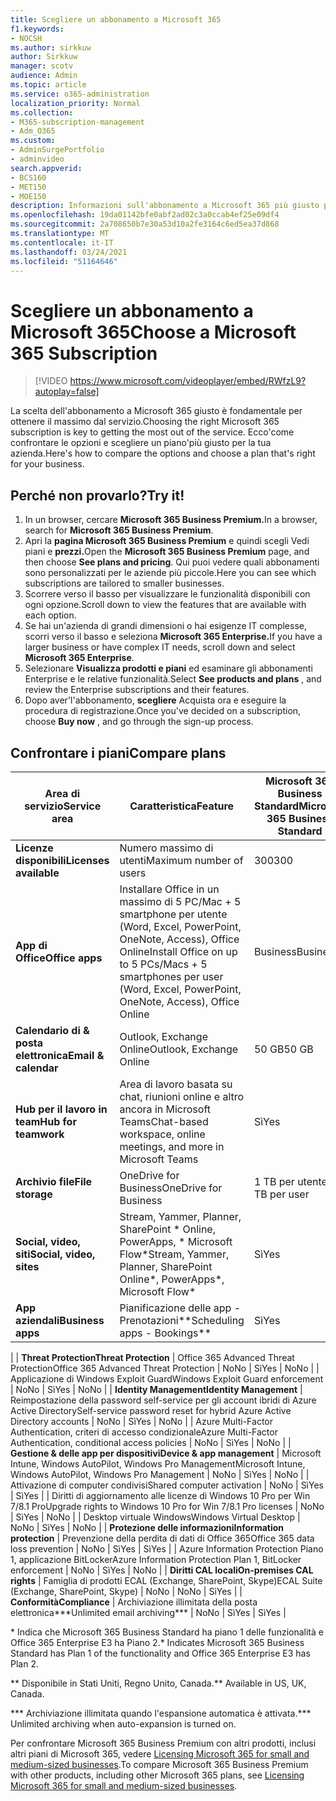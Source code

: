```yaml
---
title: Scegliere un abbonamento a Microsoft 365
f1.keywords:
- NOCSH
ms.author: sirkkuw
author: Sirkkuw
manager: scotv
audience: Admin
ms.topic: article
ms.service: o365-administration
localization_priority: Normal
ms.collection:
- M365-subscription-management
- Adm_O365
ms.custom:
- AdminSurgePortfolio
- adminvideo
search.appverid:
- BCS160
- MET150
- MOE150
description: Informazioni sull'abbonamento a Microsoft 365 più giusto per l'organizzazione.
ms.openlocfilehash: 19da01142bfe0abf2ad02c3a0ccab4ef25e09df4
ms.sourcegitcommit: 2a708650b7e30a53d10a2fe3164c6ed5ea37d868
ms.translationtype: MT
ms.contentlocale: it-IT
ms.lasthandoff: 03/24/2021
ms.locfileid: "51164646"
---
```

# <a name="choose-a-microsoft-365-subscription"></a><span data-ttu-id="04672-103">Scegliere un abbonamento a Microsoft 365</span><span class="sxs-lookup"><span data-stu-id="04672-103">Choose a Microsoft 365 Subscription</span></span>

> [!VIDEO https://www.microsoft.com/videoplayer/embed/RWfzL9?autoplay=false]

<span data-ttu-id="04672-104">La scelta dell'abbonamento a Microsoft 365 giusto è fondamentale per ottenere il massimo dal servizio.</span><span class="sxs-lookup"><span data-stu-id="04672-104">Choosing the right Microsoft 365 subscription is key to getting the most out of the service.</span></span> <span data-ttu-id="04672-105">Ecco&#39;come confrontare le opzioni e scegliere un piano&#39;più giusto per la tua azienda.</span><span class="sxs-lookup"><span data-stu-id="04672-105">Here&#39;s how to compare the options and choose a plan that&#39;s right for your business.</span></span>

## <a name="try-it"></a><span data-ttu-id="04672-106">Perché non provarlo?</span><span class="sxs-lookup"><span data-stu-id="04672-106">Try it!</span></span>

1. <span data-ttu-id="04672-107">In un browser, cercare **Microsoft 365 Business Premium.**</span><span class="sxs-lookup"><span data-stu-id="04672-107">In a browser, search for  **Microsoft 365 Business Premium**.</span></span>
2. <span data-ttu-id="04672-108">Apri la **pagina Microsoft 365 Business Premium** e quindi scegli Vedi piani e **prezzi.**</span><span class="sxs-lookup"><span data-stu-id="04672-108">Open the  **Microsoft 365 Business Premium**  page, and then choose  **See plans and pricing**.</span></span> <span data-ttu-id="04672-109">Qui puoi vedere quali abbonamenti sono personalizzati per le aziende più piccole.</span><span class="sxs-lookup"><span data-stu-id="04672-109">Here you can see which subscriptions are tailored to smaller businesses.</span></span>
3. <span data-ttu-id="04672-110">Scorrere verso il basso per visualizzare le funzionalità disponibili con ogni opzione.</span><span class="sxs-lookup"><span data-stu-id="04672-110">Scroll down to view the features that are available with each option.</span></span>
4. <span data-ttu-id="04672-111">Se hai un'azienda di grandi dimensioni o hai esigenze IT complesse, scorri verso il basso e seleziona **Microsoft 365 Enterprise.**</span><span class="sxs-lookup"><span data-stu-id="04672-111">If you have a larger business or have complex IT needs, scroll down and select  **Microsoft 365 Enterprise**.</span></span>
5. <span data-ttu-id="04672-112">Selezionare  **Visualizza prodotti e piani** ed esaminare gli abbonamenti Enterprise e le relative funzionalità.</span><span class="sxs-lookup"><span data-stu-id="04672-112">Select  **See products and plans** , and review the Enterprise subscriptions and their features.</span></span>
6. <span data-ttu-id="04672-113">Dopo aver&#39;l'abbonamento,  **scegliere** Acquista ora e eseguire la procedura di registrazione.</span><span class="sxs-lookup"><span data-stu-id="04672-113">Once you&#39;ve decided on a subscription, choose  **Buy now** , and go through the sign-up process.</span></span>

## <a name="compare-plans"></a><span data-ttu-id="04672-114">Confrontare i piani</span><span class="sxs-lookup"><span data-stu-id="04672-114">Compare plans</span></span>

| <span data-ttu-id="04672-115">**Area di servizio**</span><span class="sxs-lookup"><span data-stu-id="04672-115">**Service area**</span></span> | <span data-ttu-id="04672-116">**Caratteristica**</span><span class="sxs-lookup"><span data-stu-id="04672-116">**Feature**</span></span> | <span data-ttu-id="04672-117">**Microsoft 365 Business Standard**</span><span class="sxs-lookup"><span data-stu-id="04672-117">**Microsoft 365 Business Standard**</span></span> | <span data-ttu-id="04672-118">**Microsoft 365 Business Premium**</span><span class="sxs-lookup"><span data-stu-id="04672-118">**Microsoft 365 Business Premium**</span></span> | <span data-ttu-id="04672-119">**Office 365 Enterprise E3**</span><span class="sxs-lookup"><span data-stu-id="04672-119">**Office 365 Enterprise E3**</span></span> |
| --- | --- | --- | --- | --- |
| <span data-ttu-id="04672-120">**Licenze disponibili**</span><span class="sxs-lookup"><span data-stu-id="04672-120">**Licenses available**</span></span> | <span data-ttu-id="04672-121">Numero massimo di utenti</span><span class="sxs-lookup"><span data-stu-id="04672-121">Maximum number of users</span></span> | <span data-ttu-id="04672-122">300</span><span class="sxs-lookup"><span data-stu-id="04672-122">300</span></span> | <span data-ttu-id="04672-123">300</span><span class="sxs-lookup"><span data-stu-id="04672-123">300</span></span> | <span data-ttu-id="04672-124">Illimitati</span><span class="sxs-lookup"><span data-stu-id="04672-124">Unlimited</span></span> |
| <span data-ttu-id="04672-125">**App di Office**</span><span class="sxs-lookup"><span data-stu-id="04672-125">**Office apps**</span></span> | <span data-ttu-id="04672-126">Installare Office in un massimo di 5 PC/Mac + 5 smartphone per utente (Word, Excel, PowerPoint, OneNote, Access), Office Online</span><span class="sxs-lookup"><span data-stu-id="04672-126">Install Office on up to 5 PCs/Macs + 5 smartphones per user (Word, Excel, PowerPoint, OneNote, Access), Office Online</span></span> | <span data-ttu-id="04672-127">Business</span><span class="sxs-lookup"><span data-stu-id="04672-127">Business</span></span> | <span data-ttu-id="04672-128">Business</span><span class="sxs-lookup"><span data-stu-id="04672-128">Business</span></span> | <span data-ttu-id="04672-129">ProPlus</span><span class="sxs-lookup"><span data-stu-id="04672-129">ProPlus</span></span> |
| <span data-ttu-id="04672-130">**Calendario di &amp; posta elettronica**</span><span class="sxs-lookup"><span data-stu-id="04672-130">**Email &amp; calendar**</span></span> | <span data-ttu-id="04672-131">Outlook, Exchange Online</span><span class="sxs-lookup"><span data-stu-id="04672-131">Outlook, Exchange Online</span></span> | <span data-ttu-id="04672-132">50 GB</span><span class="sxs-lookup"><span data-stu-id="04672-132">50 GB</span></span> | <span data-ttu-id="04672-133">50 GB</span><span class="sxs-lookup"><span data-stu-id="04672-133">50 GB</span></span> | <span data-ttu-id="04672-134">100 GB</span><span class="sxs-lookup"><span data-stu-id="04672-134">100 GB</span></span> |
| <span data-ttu-id="04672-135">**Hub per il lavoro in team**</span><span class="sxs-lookup"><span data-stu-id="04672-135">**Hub for teamwork**</span></span> | <span data-ttu-id="04672-136">Area di lavoro basata su chat, riunioni online e altro ancora in Microsoft Teams</span><span class="sxs-lookup"><span data-stu-id="04672-136">Chat-based workspace, online meetings, and more in Microsoft Teams</span></span> | <span data-ttu-id="04672-137">Sì</span><span class="sxs-lookup"><span data-stu-id="04672-137">Yes</span></span> | <span data-ttu-id="04672-138">Sì</span><span class="sxs-lookup"><span data-stu-id="04672-138">Yes</span></span> | <span data-ttu-id="04672-139">Sì</span><span class="sxs-lookup"><span data-stu-id="04672-139">Yes</span></span> |
| <span data-ttu-id="04672-140">**Archivio file**</span><span class="sxs-lookup"><span data-stu-id="04672-140">**File storage**</span></span> | <span data-ttu-id="04672-141">OneDrive for Business</span><span class="sxs-lookup"><span data-stu-id="04672-141">OneDrive for Business</span></span> | <span data-ttu-id="04672-142">1 TB per utente</span><span class="sxs-lookup"><span data-stu-id="04672-142">1 TB per user</span></span> | <span data-ttu-id="04672-143">1 TB per utente</span><span class="sxs-lookup"><span data-stu-id="04672-143">1 TB per user</span></span> | <span data-ttu-id="04672-144">Illimitati</span><span class="sxs-lookup"><span data-stu-id="04672-144">Unlimited</span></span> |
| <span data-ttu-id="04672-145">**Social, video, siti**</span><span class="sxs-lookup"><span data-stu-id="04672-145">**Social, video, sites**</span></span> | <span data-ttu-id="04672-146">Stream, Yammer, Planner, SharePoint \* Online, PowerApps, \* Microsoft Flow\*</span><span class="sxs-lookup"><span data-stu-id="04672-146">Stream, Yammer, Planner, SharePoint Online\*, PowerApps\*, Microsoft Flow\*</span></span> | <span data-ttu-id="04672-147">Sì</span><span class="sxs-lookup"><span data-stu-id="04672-147">Yes</span></span> | <span data-ttu-id="04672-148">Sì</span><span class="sxs-lookup"><span data-stu-id="04672-148">Yes</span></span> | <span data-ttu-id="04672-149">Sì</span><span class="sxs-lookup"><span data-stu-id="04672-149">Yes</span></span> |
| <span data-ttu-id="04672-150">**App aziendali**</span><span class="sxs-lookup"><span data-stu-id="04672-150">**Business apps**</span></span> | <span data-ttu-id="04672-151">Pianificazione delle app - Prenotazioni\*\*</span><span class="sxs-lookup"><span data-stu-id="04672-151">Scheduling apps - Bookings\*\*</span></span> | <span data-ttu-id="04672-152">Sì</span><span class="sxs-lookup"><span data-stu-id="04672-152">Yes</span></span> | <span data-ttu-id="04672-153">Sì</span><span class="sxs-lookup"><span data-stu-id="04672-153">Yes</span></span> | <span data-ttu-id="04672-154">Sì</span><span class="sxs-lookup"><span data-stu-id="04672-154">Yes</span></span> |
|
| <span data-ttu-id="04672-155">**Threat Protection**</span><span class="sxs-lookup"><span data-stu-id="04672-155">**Threat Protection**</span></span> | <span data-ttu-id="04672-156">Office 365 Advanced Threat Protection</span><span class="sxs-lookup"><span data-stu-id="04672-156">Office 365 Advanced Threat Protection</span></span> | <span data-ttu-id="04672-157">No</span><span class="sxs-lookup"><span data-stu-id="04672-157">No</span></span> | <span data-ttu-id="04672-158">Sì</span><span class="sxs-lookup"><span data-stu-id="04672-158">Yes</span></span> | <span data-ttu-id="04672-159">No</span><span class="sxs-lookup"><span data-stu-id="04672-159">No</span></span> |
 | <span data-ttu-id="04672-160">Applicazione di Windows Exploit Guard</span><span class="sxs-lookup"><span data-stu-id="04672-160">Windows Exploit Guard enforcement</span></span> | <span data-ttu-id="04672-161">No</span><span class="sxs-lookup"><span data-stu-id="04672-161">No</span></span> | <span data-ttu-id="04672-162">Sì</span><span class="sxs-lookup"><span data-stu-id="04672-162">Yes</span></span> | <span data-ttu-id="04672-163">No</span><span class="sxs-lookup"><span data-stu-id="04672-163">No</span></span> |
| <span data-ttu-id="04672-164">**Identity Management**</span><span class="sxs-lookup"><span data-stu-id="04672-164">**Identity Management**</span></span> | <span data-ttu-id="04672-165">Reimpostazione della password self-service per gli account ibridi di Azure Active Directory</span><span class="sxs-lookup"><span data-stu-id="04672-165">Self-service password reset for hybrid Azure Active Directory accounts</span></span> | <span data-ttu-id="04672-166">No</span><span class="sxs-lookup"><span data-stu-id="04672-166">No</span></span> | <span data-ttu-id="04672-167">Sì</span><span class="sxs-lookup"><span data-stu-id="04672-167">Yes</span></span> | <span data-ttu-id="04672-168">No</span><span class="sxs-lookup"><span data-stu-id="04672-168">No</span></span> |
 | <span data-ttu-id="04672-169">Azure Multi-Factor Authentication, criteri di accesso condizionale</span><span class="sxs-lookup"><span data-stu-id="04672-169">Azure Multi-Factor Authentication, conditional access policies</span></span> | <span data-ttu-id="04672-170">No</span><span class="sxs-lookup"><span data-stu-id="04672-170">No</span></span> | <span data-ttu-id="04672-171">Sì</span><span class="sxs-lookup"><span data-stu-id="04672-171">Yes</span></span> | <span data-ttu-id="04672-172">No</span><span class="sxs-lookup"><span data-stu-id="04672-172">No</span></span> |
| <span data-ttu-id="04672-173">**Gestione &amp; delle app per dispositivi**</span><span class="sxs-lookup"><span data-stu-id="04672-173">**Device &amp; app management**</span></span> | <span data-ttu-id="04672-174">Microsoft Intune, Windows AutoPilot, Windows Pro Management</span><span class="sxs-lookup"><span data-stu-id="04672-174">Microsoft Intune, Windows AutoPilot, Windows Pro Management</span></span> | <span data-ttu-id="04672-175">No</span><span class="sxs-lookup"><span data-stu-id="04672-175">No</span></span> | <span data-ttu-id="04672-176">Sì</span><span class="sxs-lookup"><span data-stu-id="04672-176">Yes</span></span> | <span data-ttu-id="04672-177">No</span><span class="sxs-lookup"><span data-stu-id="04672-177">No</span></span> |
 | <span data-ttu-id="04672-178">Attivazione di computer condivisi</span><span class="sxs-lookup"><span data-stu-id="04672-178">Shared computer activation</span></span> | <span data-ttu-id="04672-179">No</span><span class="sxs-lookup"><span data-stu-id="04672-179">No</span></span> | <span data-ttu-id="04672-180">Sì</span><span class="sxs-lookup"><span data-stu-id="04672-180">Yes</span></span> | <span data-ttu-id="04672-181">Sì</span><span class="sxs-lookup"><span data-stu-id="04672-181">Yes</span></span> |
 | <span data-ttu-id="04672-182">Diritti di aggiornamento alle licenze di Windows 10 Pro per Win 7/8.1 Pro</span><span class="sxs-lookup"><span data-stu-id="04672-182">Upgrade rights to Windows 10 Pro for Win 7/8.1 Pro licenses</span></span> | <span data-ttu-id="04672-183">No</span><span class="sxs-lookup"><span data-stu-id="04672-183">No</span></span> | <span data-ttu-id="04672-184">Sì</span><span class="sxs-lookup"><span data-stu-id="04672-184">Yes</span></span> | <span data-ttu-id="04672-185">No</span><span class="sxs-lookup"><span data-stu-id="04672-185">No</span></span> |
 | <span data-ttu-id="04672-186">Desktop virtuale Windows</span><span class="sxs-lookup"><span data-stu-id="04672-186">Windows Virtual Desktop</span></span> | <span data-ttu-id="04672-187">No</span><span class="sxs-lookup"><span data-stu-id="04672-187">No</span></span> | <span data-ttu-id="04672-188">Sì</span><span class="sxs-lookup"><span data-stu-id="04672-188">Yes</span></span> | <span data-ttu-id="04672-189">No</span><span class="sxs-lookup"><span data-stu-id="04672-189">No</span></span> |
| <span data-ttu-id="04672-190">**Protezione delle informazioni**</span><span class="sxs-lookup"><span data-stu-id="04672-190">**Information protection**</span></span> | <span data-ttu-id="04672-191">Prevenzione della perdita di dati di Office 365</span><span class="sxs-lookup"><span data-stu-id="04672-191">Office 365 data loss prevention</span></span> | <span data-ttu-id="04672-192">No</span><span class="sxs-lookup"><span data-stu-id="04672-192">No</span></span> | <span data-ttu-id="04672-193">Sì</span><span class="sxs-lookup"><span data-stu-id="04672-193">Yes</span></span> | <span data-ttu-id="04672-194">Sì</span><span class="sxs-lookup"><span data-stu-id="04672-194">Yes</span></span> |
 | <span data-ttu-id="04672-195">Azure Information Protection Piano 1, applicazione BitLocker</span><span class="sxs-lookup"><span data-stu-id="04672-195">Azure Information Protection Plan 1, BitLocker enforcement</span></span> | <span data-ttu-id="04672-196">No</span><span class="sxs-lookup"><span data-stu-id="04672-196">No</span></span> | <span data-ttu-id="04672-197">Sì</span><span class="sxs-lookup"><span data-stu-id="04672-197">Yes</span></span> | <span data-ttu-id="04672-198">No</span><span class="sxs-lookup"><span data-stu-id="04672-198">No</span></span> |
| <span data-ttu-id="04672-199">**Diritti CAL locali**</span><span class="sxs-lookup"><span data-stu-id="04672-199">**On-premises CAL rights**</span></span> | <span data-ttu-id="04672-200">Famiglia di prodotti ECAL (Exchange, SharePoint, Skype)</span><span class="sxs-lookup"><span data-stu-id="04672-200">ECAL Suite (Exchange, SharePoint, Skype)</span></span> | <span data-ttu-id="04672-201">No</span><span class="sxs-lookup"><span data-stu-id="04672-201">No</span></span> | <span data-ttu-id="04672-202">No</span><span class="sxs-lookup"><span data-stu-id="04672-202">No</span></span> | <span data-ttu-id="04672-203">Sì</span><span class="sxs-lookup"><span data-stu-id="04672-203">Yes</span></span> |
| <span data-ttu-id="04672-204">**Conformità**</span><span class="sxs-lookup"><span data-stu-id="04672-204">**Compliance**</span></span> | <span data-ttu-id="04672-205">Archiviazione illimitata della posta elettronica\*\*\*</span><span class="sxs-lookup"><span data-stu-id="04672-205">Unlimited email archiving\*\*\*</span></span> | <span data-ttu-id="04672-206">No</span><span class="sxs-lookup"><span data-stu-id="04672-206">No</span></span> | <span data-ttu-id="04672-207">Sì</span><span class="sxs-lookup"><span data-stu-id="04672-207">Yes</span></span> | <span data-ttu-id="04672-208">Sì</span><span class="sxs-lookup"><span data-stu-id="04672-208">Yes</span></span> |

<span data-ttu-id="04672-209">\* Indica che Microsoft 365 Business Standard ha piano 1 delle funzionalità e Office 365 Enterprise E3 ha Piano 2.</span><span class="sxs-lookup"><span data-stu-id="04672-209">\* Indicates Microsoft 365 Business Standard has Plan 1 of the functionality and Office 365 Enterprise E3 has Plan 2.</span></span>

<span data-ttu-id="04672-210">\*\* Disponibile in Stati Uniti, Regno Unito, Canada.</span><span class="sxs-lookup"><span data-stu-id="04672-210">\*\* Available in US, UK, Canada.</span></span>

<span data-ttu-id="04672-211">\*\*\* Archiviazione illimitata quando l'espansione automatica è attivata.</span><span class="sxs-lookup"><span data-stu-id="04672-211">\*\*\* Unlimited archiving when auto-expansion is turned on.</span></span>

<span data-ttu-id="04672-212">Per confrontare Microsoft 365 Business Premium con altri prodotti, inclusi altri piani di Microsoft 365, vedere [Licensing Microsoft 365 for small and medium-sized businesses](/office365/servicedescriptions/microsoft-365-service-descriptions/licensing-microsoft-365-in-smb).</span><span class="sxs-lookup"><span data-stu-id="04672-212">To compare Microsoft 365 Business Premium with other products, including other Microsoft 365 plans, see [Licensing Microsoft 365 for small and medium-sized businesses](/office365/servicedescriptions/microsoft-365-service-descriptions/licensing-microsoft-365-in-smb).</span></span>